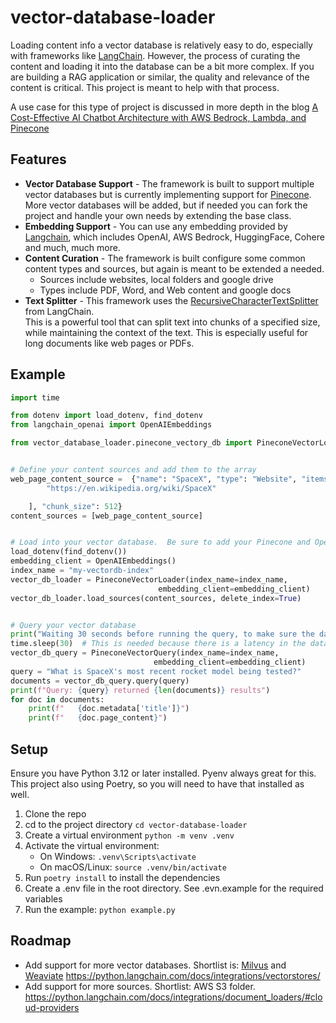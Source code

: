 # vector-database-loader
Loading content info a vector database is relatively easy to do, especially with frameworks like [LangChain](https://www.langchain.com/).
However, the process of curating the content and loading it into the database can be a bit more complex.  If you are building 
a RAG application or similar, the quality and relevance of the content is critical.  This project is meant to help with that process.

A use case for this type of project is discussed in more depth in the blog [A Cost-Effective AI Chatbot Architecture with AWS Bedrock, Lambda, and Pinecone](https://medium.com/@dan.jam.kuhn/a-cost-effective-ai-chatbot-architecture-with-aws-bedrock-lambda-and-pinecone-40935b9ec361)

## Features
- **Vector Database Support** - The framework is built to support multiple vector databases but is currently implementing support for [Pinecone](https://www.pinecone.io/).
More vector databases will be added, but if needed you can fork the project and handle your own needs by extending the base class.  
- **Embedding Support** - You can use any embedding provided by [Langchain](https://python.langchain.com/docs/integrations/text_embedding/), which includes OpenAI, AWS Bedrock, HuggingFace, Cohere and much, much more.
- **Content Curation** - The framework is built configure some common content types and sources, but again is meant to be extended a needed.
  - Sources include websites, local folders and google drive
  - Types include PDF, Word, and Web content and google docs
- **Text Splitter** - This framework uses the [RecursiveCharacterTextSplitter](https://python.langchain.com/v0.1/docs/modules/data_connection/document_transformers/recursive_text_splitter/) from LangChain.  
This is a powerful tool that can split text into chunks of a specified size, while maintaining the context of the text.  This is especially useful for long documents like web pages or PDFs.

## Example
```python
import time

from dotenv import load_dotenv, find_dotenv
from langchain_openai import OpenAIEmbeddings

from vector_database_loader.pinecone_vectory_db import PineconeVectorLoader, PineconeVectorQuery


# Define your content sources and add them to the array
web_page_content_source =  {"name": "SpaceX", "type": "Website", "items": [
        "https://en.wikipedia.org/wiki/SpaceX"

    ], "chunk_size": 512}
content_sources = [web_page_content_source]


# Load into your vector database.  Be sure to add your Pinecone and OpenAI API keys to your .env file
load_dotenv(find_dotenv())
embedding_client = OpenAIEmbeddings()
index_name = "my-vectordb-index"
vector_db_loader = PineconeVectorLoader(index_name=index_name,
                                 embedding_client=embedding_client)
vector_db_loader.load_sources(content_sources, delete_index=True)


# Query your vector database
print("Waiting 30 seconds before running the query, to make sure the data is available")
time.sleep(30)  # This is needed because there is a latency in the data being available
vector_db_query = PineconeVectorQuery(index_name=index_name,
                                embedding_client=embedding_client)
query = "What is SpaceX's most recent rocket model being tested?"
documents = vector_db_query.query(query)
print(f"Query: {query} returned {len(documents)} results")
for doc in documents:
    print(f"   {doc.metadata['title']}")
    print(f"   {doc.page_content}")
```

## Setup
Ensure you have Python 3.12 or later installed. Pyenv always great for this.
This project also using Poetry, so you will need to have that installed as well.  

1. Clone the repo
2. cd to the project directory `cd vector-database-loader`
3. Create a virtual environment `python -m venv .venv`
4. Activate the virtual environment:
    - On Windows: `.venv\Scripts\activate`
    - On macOS/Linux: `source .venv/bin/activate`
5. Run `poetry install` to install the dependencies
6. Create a .env file in the root directory.  See .evn.example for the required variables
7. Run the example: `python example.py`



## Roadmap
- Add support for more vector databases.  Shortlist is: [Milvus](https://milvus.io/) and [Weaviate](https://weaviate.io/)
https://python.langchain.com/docs/integrations/vectorstores/ 
- Add support for more sources.  Shortlist: AWS S3 folder.  
https://python.langchain.com/docs/integrations/document_loaders/#cloud-providers 


